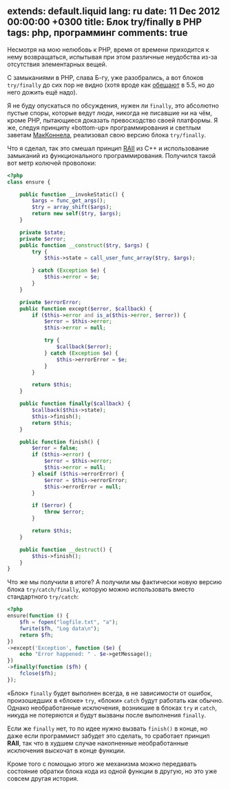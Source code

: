 extends: default.liquid
lang: ru
date: 11 Dec 2012 00:00:00 +0300
title: Блок try/finally в PHP
tags: php, программинг
comments: true
---

Несмотря на мою нелюбовь к PHP, время от времени приходится к нему возвращаться, испытывая при этом различные неудобства из-за отсутствия элементарных вещей.

С замыканиями в PHP, слава Б-гу, уже разобрались, а вот блоков `try/finally` до сих пор не видно (хотя вроде как [обещают][1] в 5.5, но до него дожить ещё надо).

Я не буду опускаться по обсуждения, нужен ли `finally`, это абсолютно пустые споры, которые ведут люди, никогда не писавшие ни на чём, кроме PHP, пытающиеся доказать превосходство своей платформы. Я же, следуя принципу «bottom-up» программирования и светлым заветам [МакКоннела][cc], реализовал свою версию блока `try/finally`.

Что я сделал, так это смешал принцип [RAII][] из С++ и использование замыканий из функционального программирования. Получился такой вот метр колючей проволоки:

```php
<?php
class ensure {

    public function __invokeStatic() {
        $args = func_get_args();
        $try = array_shift($args);
        return new self($try, $args);
    }

    private $state;
    private $error;
    public function __construct($try, $args) {
        try {
            $this->state = call_user_func_array($try, $args);

        } catch (Exception $e) {
            $this->error = $e;
        }
    }

    private $errorError;
    public function except($error, $callback) {
        if ($this->error and is_a($this->error, $error)) {
            $error = $this->error;
            $this->error = null;

            try {
                $callback($error);
            } catch (Exception $e) {
                $this->errorError = $e;
            }
        }

        return $this;
    }

    public function finally($callback) {
        $callback($this->state);
        $this->finish();
        return $this;
    }

    public function finish() {
        $error = false;
        if ($this->error) {
            $error = $this->error;
            $this->error = null;
        } elseif ($this->errorError) {
            $error = $this->errorError;
            $this->errorError = null;
        }

        if ($error) {
            throw $error;
        }

        return $this;
    }

    public function __destruct() {
        $this->finish();
    }
}
```

Что же мы получили в итоге? А получили мы фактически новую версию блока `try/catch/finally`, которую можно использовать вместо стандартного `try/catch`:

```php
<?php
ensure(function () {
    $fh = fopen("logfile.txt", "a");
    fwrite($fh, "Log data\n");
    return $fh;
})
->except('Exception', function ($e) {
    echo "Error happened: " . $e->getMessage();
})
->finally(function ($fh) {
    fclose($fh);
});
```

«Блок» `finally` будет выполнен всегда, в не зависимости от ошибок, произошедших в «блоке» `try`, «блоки» `catch` будут работать как обычно. Однако необработанные исключения, возникшие в блоках `try` и `catch`, никуда не потеряются и будут вызваны после выполнения `finally`.

Если же `finally` нет, то по идее нужно вызвать `finish()` в конце, но даже если программист забудет это сделать, то сработает принцип **RAII**, так что в худшем случае накопненные необработанные исключения выскочат в конце функции.

Кроме того с помощью этого же механизма можно передавать состояние обратки блока кода из одной функции в другую, но это уже совсем другая история.

[1]: http://habrahabr.ru/post/149314/
[cc]: http://www.stevemcconnell.com/cc.htm
[raii]: http://ru.wikipedia.org/wiki/RAII

